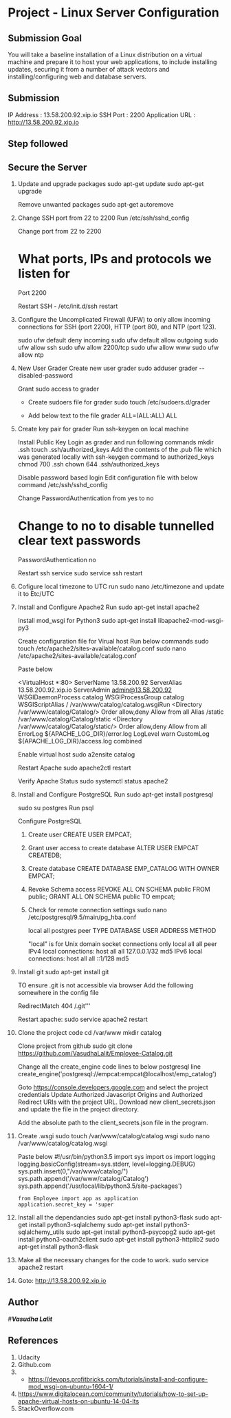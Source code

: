 # Project - Linux Server Configuration

## Submission Goal
You will take a baseline installation of a Linux distribution on a virtual machine and prepare it to host your web applications, to include installing updates, securing it from a number of attack vectors and installing/configuring web and database servers.

## Submission 
IP Address : 13.58.200.92.xip.io
SSH Port : 2200
Application URL : http://13.58.200.92.xip.io

## Step followed 

## Secure the Server

1. Update and upgrade packages
   sudo apt-get update
   sudo apt-get upgrade

   Remove unwanted packages
   sudo apt-get autoremove

2. Change SSH port from 22 to 2200
    Run 
    /etc/ssh/sshd_config
    
    Change port from 22 to 2200
    # What ports, IPs and protocols we listen for
    Port 2200

    Restart SSH - /etc/init.d/ssh restart

3. Configure the Uncomplicated Firewall (UFW) to only allow incoming connections for SSH (port 2200), HTTP (port 80), and NTP (port      123).

    sudo ufw default deny incoming
    sudo ufw default allow outgoing
    sudo ufw allow ssh
    sudo ufw allow 2200/tcp
    sudo ufw allow www
    sudo ufw allow ntp

4.  New User Grader
    Create new user grader
    sudo adduser grader --disabled-password

    Grant sudo access to grader
    - Create sudoers file for grader
      sudo touch /etc/sudoers.d/grader

    - Add below text to the file
      grader ALL=(ALL:ALL) ALL

5. Create key pair for grader
   Run ssh-keygen on local machine

   Install Public Key
   Login as grader and run following commands
   mkdir .ssh
   touch .ssh/authorized_keys
   Add the contents of the .pub file which was generated locally with ssh-keygen command to authorized_keys
   chmod 700 .ssh
   chown 644 .ssh/authorized_keys

   Disable password based login
   Edit configuration file with below command
   /etc/ssh/sshd_config 

   Change PasswordAuthentication from yes to no
   # Change to no to disable tunnelled clear text passwords
    PasswordAuthentication no

    Restart ssh service
    sudo service ssh restart

6.  Cofigure local timezone to UTC
    run sudo nano /etc/timezone
    and update it to Etc/UTC

7.  Install and Configure Apache2
    Run sudo apt-get install apache2

    Install mod_wsgi for Python3
    sudo apt-get install libapache2-mod-wsgi-py3

    Create configuration file for Virual host
    Run below commands
    sudo touch /etc/apache2/sites-available/catalog.conf
    sudo nano /etc/apache2/sites-available/catalog.conf

    Paste below 

    <VirtualHost *:80>
        ServerName 13.58.200.92
        ServerAlias 13.58.200.92.xip.io
        ServerAdmin admin@13.58.200.92
        WSGIDaemonProcess catalog
        WSGIProcessGroup catalog
        WSGIScriptAlias / /var/www/catalog/catalog.wsgiRun 
        <Directory /var/www/catalog/Catalog/>
            Order allow,deny
            Allow from all
        </Directory>
        Alias /static /var/www/catalog/Catalog/static
        <Directory /var/www/catalog/Catalog/static/>
            Order allow,deny
            Allow from all
        </Directory>
        ErrorLog ${APACHE_LOG_DIR}/error.log
        LogLevel warn
        CustomLog ${APACHE_LOG_DIR}/access.log combined
    </VirtualHost>

    Enable virtual host
    sudo a2ensite catalog

    Restart Apache
    sudo apache2ctl restart

    Verify Apache Status
    sudo systemctl status apache2

8.  Install and Configure PostgreSQL
    Run sudo apt-get install postgresql
    
    sudo su postgres
    Run psql

    Configure PostgreSQL
    1. Create user
       CREATE USER EMPCAT;

    2. Grant user access to create database
       ALTER USER EMPCAT CREATEDB;

    3. Create database
       CREATE DATABASE EMP_CATALOG WITH OWNER EMPCAT;

    4. Revoke Schema access
       REVOKE ALL ON SCHEMA public FROM public;
          GRANT ALL ON SCHEMA public TO empcat;

    5.  Check for remote connection settings
        sudo nano /etc/postgresql/9.5/main/pg_hba.conf

        local   all             postgres                                peer
        TYPE  DATABASE        USER            ADDRESS                 METHOD
   
        "local" is for Unix domain socket connections only
        local   all             all                                     peer
        IPv4 local connections:
        host    all             all             127.0.0.1/32            md5
        IPv6 local connections:
        host    all             all             ::1/128                 md5


9.  Install git
    sudo apt-get install git

    TO ensure .git is not accessible via browser
    Add the following somewhere in the config file
    
    RedirectMatch 404 /.git'''

    Restart apache: sudo service apache2 restart

10. Clone the project code
    cd /var/www
    mkdir catalog

    Clone project from github
    sudo git clone https://github.com/VasudhaLalit/Employee-Catalog.git

    Change all the create_engine code lines to below postgresql line
    create_engine('postgresql://empcat:empcat@localhost/emp_catalog')

    Goto https://console.developers.google.com and select the project credentials
    Update Authorized Javascript Origins and Authorized Redirect URIs with the project URL.
    Download new client_secrets.json and update the file in the project directory.

    Add the absolute path to the client_secrets.json file in the program.

11. Create .wsgi
    sudo touch /var/www/catalog/catalog.wsgi
    sudo nano /var/www/catalog/catalog.wsgi

       Paste below 
       #!/usr/bin/python3.5
        import sys
        import os
        import logging
        logging.basicConfig(stream=sys.stderr, level=logging.DEBUG)
        sys.path.insert(0,"/var/www/catalog/")
        sys.path.append('/var/www/catalog/Catalog')
        sys.path.append('/usr/local/lib/python3.5/site-packages')


        from Employee import app as application
        application.secret_key = 'super

12. Install all the dependancies
    sudo apt-get install python3-flask
    sudo apt-get install python3-sqlalchemy
    sudo apt-get install python3-sqlalchemy_utils
    sudo apt-get install python3-psycopg2
    sudo apt-get install python3-oauth2client
    sudo apt-get install python3-httplib2
    sudo apt-get install python3-flask

13. Make all the necessary changes for the code to work.
    sudo service apache2 restart


14. Goto: http://13.58.200.92.xip.io

## Author
#_**Vasudha Lalit**_

## References
1. Udacity
2. Github.com 
3. - https://devops.profitbricks.com/tutorials/install-and-configure-mod_wsgi-on-ubuntu-1604-1/
4. https://www.digitalocean.com/community/tutorials/how-to-set-up-apache-virtual-hosts-on-ubuntu-14-04-lts
5. StackOverflow.com
